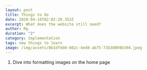 ```yaml
---
layout: post
title: Things to do
date: 2020-04-16T02:02:20.352Z
excerpt: What does the website still need?
author: Rg
duration: "2"
category: Implementation
tags: new things to learn
image: /img/assets/8b1dfeb0-602c-4ed8-ab75-73b38069b394.jpeg
---
```

1. Dive into formatting images on the home page